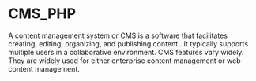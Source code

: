 # CMS_PHP

A content management system or CMS is a software that facilitates creating, editing, organizing, and publishing content.. It typically supports multiple users in a collaborative environment. CMS features vary widely. They are widely used for either enterprise content management or web content management.
